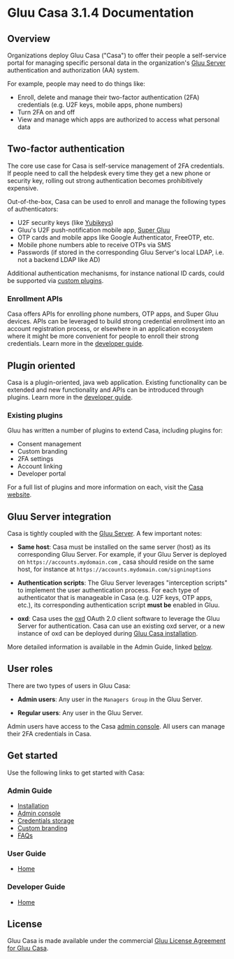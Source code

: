 # Gluu Casa 3.1.4 Documentation

## Overview

Organizations deploy Gluu Casa ("Casa") to offer their people a self-service portal for managing specific personal data in the organization's [Gluu Server](https://gluu.org/docs/ce) authentication and authorization (AA) system. 

For example, people may need to do things like:

- Enroll, delete and manage their two-factor authentication (2FA) credentials (e.g. U2F keys, mobile apps, phone numbers)
- Turn 2FA on and off
- View and manage which apps are authorized to access what personal data

## Two-factor authentication

The core use case for Casa is self-service management of 2FA credentials. If people need to call the helpdesk every time they get a new phone or security key, rolling out strong authentication becomes prohibitively expensive. 

Out-of-the-box, Casa can be used to enroll and manage the following types of authenticators:    

- U2F security keys (like [Yubikeys](https://www.yubico.com/products/yubikey-hardware/))    
- Gluu's U2F push-notification mobile app, [Super Gluu](https://super.gluu.org)   
- OTP cards and mobile apps like Google Authenticator, FreeOTP, etc.      
- Mobile phone numbers able to receive OTPs via SMS   
- Passwords (if stored in the corresponding Gluu Server's local LDAP, i.e. not a backend LDAP like AD)      

Additional authentication mechanisms, for instance national ID cards, could be supported via [custom plugins](#plugin-oriented). 

### Enrollment APIs

Casa offers APIs for enrolling phone numbers, OTP apps, and Super Gluu devices. APIs can be leveraged to build strong credential enrollment into an account registration process, or elsewhere in an application ecosystem where it might be more convenient for people to enroll their strong credentials. Learn more in the [developer guide](../developer/index.md#apis-for-credential-enrollment).  

## Plugin oriented

Casa is a plugin-oriented, java web application. Existing functionality can be extended and new functionality and APIs can be introduced through plugins. Learn more in the [developer guide](../developer/index.md).

### Existing plugins
Gluu has written a number of plugins to extend Casa, including plugins for:

- Consent management 
- Custom branding  
- 2FA settings  
- Account linking 
- Developer portal

For a full list of plugins and more information on each, visit the [Casa website](https://casa.gluu.org/plugins). 

## Gluu Server integration

Casa is tightly coupled with the [Gluu Server](https://gluu.org/docs/ce). A few important notes:

- **Same host**: Casa must be installed on the same server (host) as its corresponding Gluu Server. For example, if your Gluu Server is deployed on `https://accounts.mydomain.com` , casa should reside on the same host, for instance at `https://accounts.mydomain.com/signinoptions` 

- **Authentication scripts**: The Gluu Server leverages "interception scripts" to implement the user authentication process. For each type of authenticator that is manageable in Casa (e.g. U2F keys, OTP apps, etc.), its corresponding authentication script **must be** enabled in Gluu. 

- **oxd**: Casa uses the [oxd](https://oxd.gluu.org) OAuth 2.0 client software to leverage the Gluu Server for authentication. Casa can use an existing oxd server, or a new instance of oxd can be deployed during [Gluu Casa installation](./administration/installation.md). 

More detailed information is available in the Admin Guide, linked [below](#admin-guide).

## User roles

There are two types of users in Gluu Casa:

- **Admin users**: Any user in the `Managers Group` in the Gluu Server. 

- **Regular users**: Any user in the Gluu Server. 

Admin users have access to the Casa [admin console](./administration/admin-console.md). All users can manage their 2FA credentials in Casa. 

## Get started

Use the following links to get started with Casa:  

### Admin Guide

  - [Installation](./administration/installation.md)
  - [Admin console](./administration/admin-console.md)
  - [Credentials storage](./administration/credentials-stored.md)        
  - [Custom branding](./administration/custom-branding.md)        
  - [FAQs](./administration/faq.md)            

### User Guide

- [Home](./user-guide.md)

### Developer Guide

- [Home](./developer/index.md)

## License
Gluu Casa is made available under the commercial [Gluu License Agreement for Gluu Casa](https://github.com/GluuFederation/casa/blob/master/LICENSE.md). 

